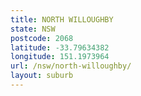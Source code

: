 ```yaml
---
title: NORTH WILLOUGHBY
state: NSW
postcode: 2068
latitude: -33.79634382
longitude: 151.1973964
url: /nsw/north-willoughby/
layout: suburb
---
```

